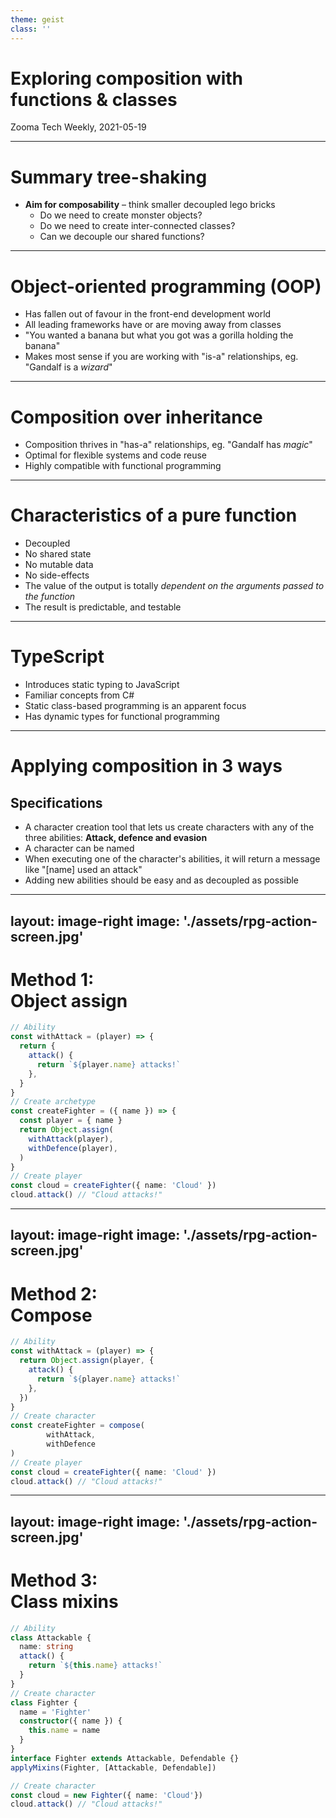 ```yaml
---
theme: geist
class: ''
---
```


# Exploring composition with functions & classes
Zooma Tech Weekly, 2021-05-19

---

# Summary tree-shaking

- **Aim for composability** – think smaller decoupled lego bricks
  - Do we need to create monster objects?
  - Do we need to create inter-connected classes?
  - Can we decouple our shared functions?

---

# Object-oriented programming (OOP)

- Has fallen out of favour in the front-end development world
- All leading frameworks have or are moving away from classes
- "You wanted a banana but what you got was a gorilla holding the banana"
- Makes most sense if you are working with "is-a" relationships, eg. "Gandalf is a *wizard*"

---

# Composition over inheritance

- Composition thrives in "has-a" relationships, eg. "Gandalf has *magic*"
- Optimal for flexible systems and code reuse
- Highly compatible with functional programming

---

# Characteristics of a pure function

- Decoupled
- No shared state
- No mutable data
- No side-effects
- The value of the output is totally *dependent on the arguments passed to the function*
- The result is predictable, and testable

---

# TypeScript

- Introduces static typing to JavaScript
- Familiar concepts from C#
- Static class-based programming is an apparent focus
- Has dynamic types for functional programming

---

# Applying composition in 3 ways

## Specifications
- A character creation tool that lets us create characters with any of the three abilities: **Attack, defence and evasion**
- A character can be named
- When executing one of the character's abilities, it will return a message like "[name] used an attack"
- Adding new abilities should be easy and as decoupled as possible

---
layout: image-right
image: './assets/rpg-action-screen.jpg'
---

# Method 1:<br/>Object assign

```ts {1-8|9-16|16-19}
// Ability
const withAttack = (player) => {
  return {
    attack() {
      return `${player.name} attacks!`
    },
  }
}
// Create archetype
const createFighter = ({ name }) => {
  const player = { name }
  return Object.assign(
    withAttack(player),
    withDefence(player),
  )
}
// Create player
const cloud = createFighter({ name: 'Cloud' })
cloud.attack() // "Cloud attacks!"
```

---
layout: image-right
image: './assets/rpg-action-screen.jpg'
---

# Method 2:<br/>Compose
```ts {1-8|9-13|14-16}
// Ability
const withAttack = (player) => {
  return Object.assign(player, {
    attack() {
      return `${player.name} attacks!`
    },
  })
}
// Create character
const createFighter = compose(
        withAttack,
        withDefence
)
// Create player
const cloud = createFighter({ name: 'Cloud' })
cloud.attack() // "Cloud attacks!"
```

---
layout: image-right
image: './assets/rpg-action-screen.jpg'
---

# Method 3:<br/>Class mixins
```ts {1-7|8-16|17-20}
// Ability
class Attackable {
  name: string
  attack() {
    return `${this.name} attacks!`
  }
}
// Create character
class Fighter {
  name = 'Fighter'
  constructor({ name }) {
    this.name = name
  }
}
interface Fighter extends Attackable, Defendable {}
applyMixins(Fighter, [Attackable, Defendable])

// Create character
const cloud = new Fighter({ name: 'Cloud'})
cloud.attack() // "Cloud attacks!"
```
